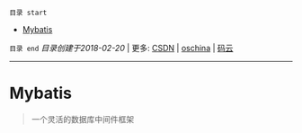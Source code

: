 `目录 start`
 
- [Mybatis](#mybatis)

`目录 end` *目录创建于2018-02-20* | 更多: [CSDN](http://blog.csdn.net/kcp606) | [oschina](https://my.oschina.net/kcp1104) | [码云](https://gitee.com/kcp1104) 
****************************************
# Mybatis
> 一个灵活的数据库中间件框架